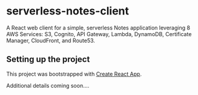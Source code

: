 # serverless-notes-client

A React web client for a simple, serverless Notes application leveraging 8 AWS Services: S3, Cognito, API Gateway, Lambda, DynamoDB, Certificate Manager, CloudFront, and Route53.

## Setting up the project

This project was bootstrapped with [Create React App](https://github.com/facebookincubator/create-react-app).

Additional details coming soon....
